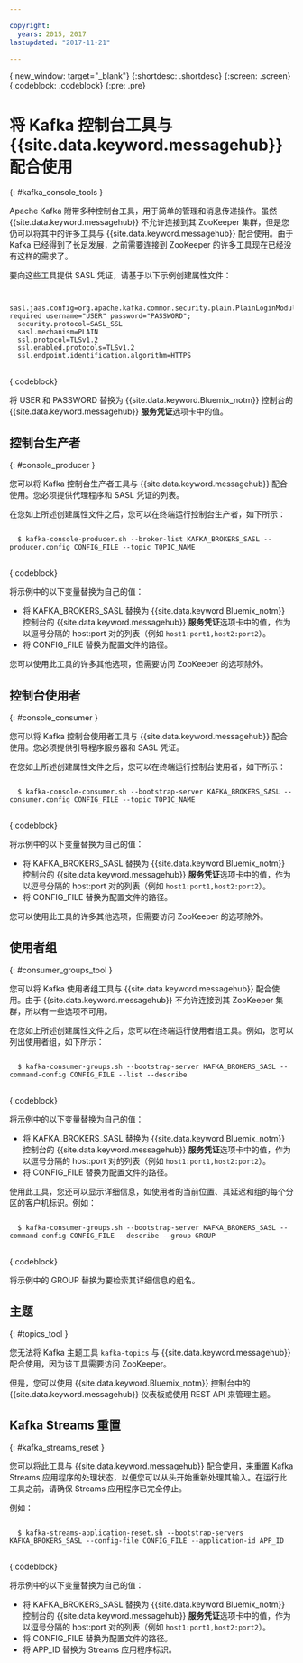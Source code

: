 ```yaml
---

copyright:
  years: 2015, 2017
lastupdated: "2017-11-21"

---
```


{:new_window: target="_blank"}
{:shortdesc: .shortdesc}
{:screen: .screen}
{:codeblock: .codeblock}
{:pre: .pre}


# 将 Kafka 控制台工具与 {{site.data.keyword.messagehub}} 配合使用
{: #kafka_console_tools }

Apache Kafka 附带多种控制台工具，用于简单的管理和消息传递操作。虽然 {{site.data.keyword.messagehub}} 不允许连接到其 ZooKeeper 集群，但是您仍可以将其中的许多工具与 {{site.data.keyword.messagehub}} 配合使用。由于 Kafka 已经得到了长足发展，之前需要连接到 ZooKeeper 的许多工具现在已经没有这样的需求了。

要向这些工具提供 SASL 凭证，请基于以下示例创建属性文件：

<pre>
<code>
  sasl.jaas.config=org.apache.kafka.common.security.plain.PlainLoginModule required username="USER" password="PASSWORD";
  security.protocol=SASL_SSL
  sasl.mechanism=PLAIN
  ssl.protocol=TLSv1.2
  ssl.enabled.protocols=TLSv1.2
  ssl.endpoint.identification.algorithm=HTTPS
</code>
</pre>
{:codeblock}

将 USER 和 PASSWORD 替换为 {{site.data.keyword.Bluemix_notm}} 控制台的 {{site.data.keyword.messagehub}} **服务凭证**选项卡中的值。



## 控制台生产者
{: #console_producer }

您可以将 Kafka 控制台生产者工具与 {{site.data.keyword.messagehub}} 配合使用。您必须提供代理程序和 SASL 凭证的列表。

在您如上所述创建属性文件之后，您可以在终端运行控制台生产者，如下所示：

<pre>
<code>
  $ kafka-console-producer.sh --broker-list KAFKA_BROKERS_SASL --producer.config CONFIG_FILE --topic TOPIC_NAME
</code>
</pre>
{:codeblock}

将示例中的以下变量替换为自己的值：
* 将 KAFKA_BROKERS_SASL 替换为 {{site.data.keyword.Bluemix_notm}} 控制台的 {{site.data.keyword.messagehub}} **服务凭证**选项卡中的值，作为以逗号分隔的 host:port 对的列表（例如 `host1:port1,host2:port2`）。 
* 将 CONFIG_FILE 替换为配置文件的路径。 

您可以使用此工具的许多其他选项，但需要访问 ZooKeeper 的选项除外。


## 控制台使用者
{: #console_consumer }

您可以将 Kafka 控制台使用者工具与 {{site.data.keyword.messagehub}} 配合使用。您必须提供引导程序服务器和 SASL 凭证。

在您如上所述创建属性文件之后，您可以在终端运行控制台使用者，如下所示：

<pre>
<code>
  $ kafka-console-consumer.sh --bootstrap-server KAFKA_BROKERS_SASL --consumer.config CONFIG_FILE --topic TOPIC_NAME 
</code>
</pre>
{:codeblock}

将示例中的以下变量替换为自己的值：
* 将 KAFKA_BROKERS_SASL 替换为 {{site.data.keyword.Bluemix_notm}} 控制台的 {{site.data.keyword.messagehub}} **服务凭证**选项卡中的值，作为以逗号分隔的 host:port 对的列表（例如 `host1:port1,host2:port2`）。 
* 将 CONFIG_FILE 替换为配置文件的路径。 

您可以使用此工具的许多其他选项，但需要访问 ZooKeeper 的选项除外。


## 使用者组
{: #consumer_groups_tool }

您可以将 Kafka 使用者组工具与 {{site.data.keyword.messagehub}} 配合使用。由于 {{site.data.keyword.messagehub}} 不允许连接到其 ZooKeeper 集群，所以有一些选项不可用。

在您如上所述创建属性文件之后，您可以在终端运行使用者组工具。例如，您可以列出使用者组，如下所示：

<pre>
<code>
  $ kafka-consumer-groups.sh --bootstrap-server KAFKA_BROKERS_SASL --command-config CONFIG_FILE --list --describe
</code>
</pre>
{:codeblock}

将示例中的以下变量替换为自己的值：
* 将 KAFKA_BROKERS_SASL 替换为 {{site.data.keyword.Bluemix_notm}} 控制台的 {{site.data.keyword.messagehub}} **服务凭证**选项卡中的值，作为以逗号分隔的 host:port 对的列表（例如 `host1:port1,host2:port2`）。 
* 将 CONFIG_FILE 替换为配置文件的路径。

使用此工具，您还可以显示详细信息，如使用者的当前位置、其延迟和组的每个分区的客户机标识。例如：

<pre>
<code>
  $ kafka-consumer-groups.sh --bootstrap-server KAFKA_BROKERS_SASL --command-config CONFIG_FILE --describe --group GROUP
</code>
</pre>
{:codeblock}

将示例中的 GROUP 替换为要检索其详细信息的组名。 


## 主题
{: #topics_tool }

您无法将 Kafka 主题工具 `kafka-topics` 与 {{site.data.keyword.messagehub}} 配合使用，因为该工具需要访问 ZooKeeper。

但是，您可以使用 {{site.data.keyword.Bluemix_notm}} 控制台中的 {{site.data.keyword.messagehub}} 仪表板或使用 REST API 来管理主题。


## Kafka Streams 重置
{: #kafka_streams_reset }

您可以将此工具与 {{site.data.keyword.messagehub}} 配合使用，来重置 Kafka Streams 应用程序的处理状态，以便您可以从头开始重新处理其输入。在运行此工具之前，请确保 Streams 应用程序已完全停止。

例如：

<pre>
<code>
  $ kafka-streams-application-reset.sh --bootstrap-servers KAFKA_BROKERS_SASL --config-file CONFIG_FILE --application-id APP_ID
</code>
</pre>
{:codeblock}

将示例中的以下变量替换为自己的值：
* 将 KAFKA_BROKERS_SASL 替换为 {{site.data.keyword.Bluemix_notm}} 控制台的 {{site.data.keyword.messagehub}} **服务凭证**选项卡中的值，作为以逗号分隔的 host:port 对的列表（例如 `host1:port1,host2:port2`）。 
* 将 CONFIG_FILE 替换为配置文件的路径。 
* 将 APP_ID 替换为 Streams 应用程序标识。

